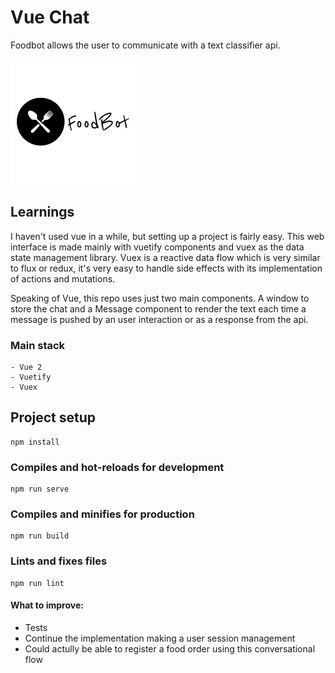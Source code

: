# Vue Chat
Foodbot allows the user to communicate with a text classifier api.

![logo](https://github.com/gustavious/vue-chat/blob/master/src/assets/logo.png)

## Learnings
I haven't used vue in a while, but setting up a project is fairly easy. This web interface is made mainly with vuetify components and vuex as the data state management library. Vuex is a reactive data flow which is very similar to flux or redux, it's very easy to handle side effects with its implementation of actions and mutations.

Speaking of Vue, this repo uses just two main components. A window to store the chat and a Message component to render the text each time a message is pushed by an user interaction or as a response from the api.

### Main stack
    - Vue 2
    - Vuetify
    - Vuex
 
## Project setup
```
npm install
```

### Compiles and hot-reloads for development
```
npm run serve
```

### Compiles and minifies for production
```
npm run build
```

### Lints and fixes files
```
npm run lint
```

#### What to improve:
- Tests
- Continue the implementation making a user session management
- Could actully be able to register a food order using this conversational flow
